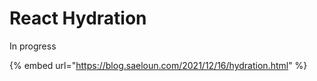 # React Hydration

In progress

{% embed url="https://blog.saeloun.com/2021/12/16/hydration.html" %}
